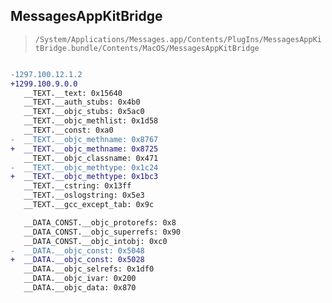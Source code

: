 ## MessagesAppKitBridge

> `/System/Applications/Messages.app/Contents/PlugIns/MessagesAppKitBridge.bundle/Contents/MacOS/MessagesAppKitBridge`

```diff

-1297.100.12.1.2
+1299.100.9.0.0
   __TEXT.__text: 0x15640
   __TEXT.__auth_stubs: 0x4b0
   __TEXT.__objc_stubs: 0x5ac0
   __TEXT.__objc_methlist: 0x1d58
   __TEXT.__const: 0xa0
-  __TEXT.__objc_methname: 0x8767
+  __TEXT.__objc_methname: 0x8725
   __TEXT.__objc_classname: 0x471
-  __TEXT.__objc_methtype: 0x1c24
+  __TEXT.__objc_methtype: 0x1bc3
   __TEXT.__cstring: 0x13ff
   __TEXT.__oslogstring: 0x5e3
   __TEXT.__gcc_except_tab: 0x9c

   __DATA_CONST.__objc_protorefs: 0x8
   __DATA_CONST.__objc_superrefs: 0x90
   __DATA_CONST.__objc_intobj: 0xc0
-  __DATA.__objc_const: 0x5048
+  __DATA.__objc_const: 0x5028
   __DATA.__objc_selrefs: 0x1df0
   __DATA.__objc_ivar: 0x200
   __DATA.__objc_data: 0x870

```
